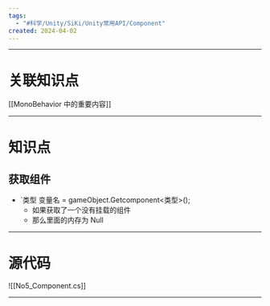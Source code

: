 ```yaml
---
tags:
  - "#科学/Unity/SiKi/Unity常用API/Component"
created: 2024-04-02
---
```


---
# 关联知识点

[[MonoBehavior 中的重要内容]]

---
# 知识点

## 获取组件

- `类型 变量名 = gameObject.Getcomponent<类型>();
	- 如果获取了一个没有挂载的组件
	- 那么里面的内存为 Null

---
# 源代码

![[No5_Component.cs]]

---